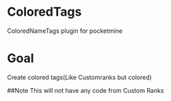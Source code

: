 # ColoredTags
ColoredNameTags plugin for pocketmine

# Goal
Create colored tags(Like Customranks but colored)

##Note
This will not have any code from Custom Ranks
